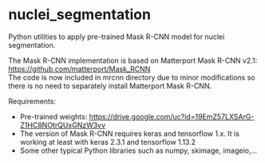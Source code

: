 # nuclei_segmentation
Python utilities to apply pre-trained Mask R-CNN model for nuclei segmentation.

The Mask R-CNN implementation is based on Matterport Mask R-CNN v2.1:\
https://github.com/matterport/Mask_RCNN \
The code is now included in mrcnn directory due to minor modifications so there is no need to separately install Matterport Mask R-CNN.

Requirements:
- Pre-trained weights: https://drive.google.com/uc?id=19EmZ57LXSArG-Z1HC8NOtrQUxGNzW3vv
- The version of Mask R-CNN requires keras and tensorflow 1.x. It is working at least with keras 2.3.1 and tensorflow 1.13.2
- Some other typical Python libraries such as numpy, skimage, imageio,...
